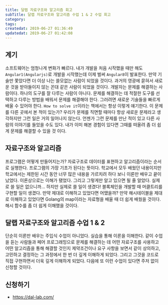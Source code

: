```yaml
---
title: 달랩 자료구조와 알고리즘 회고
subTitle: 달랩 자료구조와 알고리즘 수업 1 & 2 수업 회고
category: 
tags: 
createdat: 2019-06-27 01:36:49
updatedat: 2019-06-27 01:42:08
---
```


## 계기

소프트웨어는 엄청나게 변화가 빠르다. 내가 개발을 처음 시작했을 때만 해도 
`Angular1(Angularjs)`로 개발을 시작했는데 이제 벌써 `Angular8`이 발표한다. 만약 
기술만 쫓았다면 더 이상 나는 쓸모없는 사람이 되었을 것이다. 과거의 영광에 묻혀서 
새로운 것을 받아들이지 않는 꼰대 같은 사람이 되었을 것이다. 개발자는 문제를 
해결하는 사람이다. 하나의 도구를 잘 다루는 사람이 아니다. 문제를 해결하는 데 
적절한 도구를 선택하고 다루는 방법을 배워서 문제를 해결해야 한다. 그러려면 
새로운 기술들을 빠르게 배울 수 있어야 한다. `How to solve it`이라는 책에서는 
항상 이렇게 얘기한다. 이 문제를 다른 곳에서 본 적이 있는가? 우리가 문제를 
직면할 때마다 항상 새로운 문제라고 생각하지만 그런 일은 거의 일어나지 않는다. 
언젠가 그런 문제를 만난 적이 있고 다른 사람의 이야기를 들었을 수도 있다. 
내가 이미 해본 경험이 있다면 그때를 떠올려 좀 더 쉽게 문제를 해결할 수 있을 것
이다.

## 자료구조와 알고리즘

프로그램은 어떻게 만들어지는가? 자료구조로 데이터를 표현하고 알고리즘이라는
순서로 실행한다. 프로그램의 가장 기초가 된다는 뜻이다. 학교에서 모두 배웠던 
내용이지만 학교에서는 제한된 시간 동안 너무 많은 내용을 가르치려 하다 보니 이론만 
배우고 끝이 났었다. 이론상으로는 이해가 됐었다. 그리고 그렇게만 알고 있으면 될
줄 알았다. 실제로 쓸 일은 없으니까... 하지만 실제로 쓸 일이 생겼다! 블록체인을
개발할 때 머클트리를 구현할 일이 생겼다. 만약 제대로 이해하고 있었다면
어땠을까? 만약 해시테이블을 제대로 이해하고 있었다면 Golang의 map이라는 
자료형을 배울 때 더 쉽게 배웠을 것이다. 해시 함수를 좀 더 쉽게 이해했을 것이다.

## 달랩 자료구조와 알고리즘 수업 1 & 2

단순히 이론만 배우는 주입식 수업이 아니었다. 실습을 통해 이론을 이해한다.
같이 수업을 듣는 사람들과 페어 프로그래밍으로 문제를 해결하는 데 어떤 자료구조를
사용하고 어떤 알고리즘을 통해 해결할 것인지 제약조건이나 요구 사항을 보면서 같이 
상의하고, 고민하고 결정하는 그 과정에서 한 번 더 깊게 이해하게 되었다. 
그리고 그것을 코드로 직접 구현하면서 더욱 깊게 이해하게 되었다. 다음에 또 이런 
수업이 있다면 주저 없이 신청할 것이다.

## 신청하기

- <https://dal-lab.com/>






